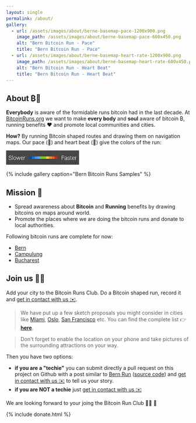 ```yaml
---
layout: single
permalink: /about/
gallery:
  - url: /assets/images/about/berne-basemap-pace-1200x900.png
    image_path: /assets/images/about/berne-basemap-pace-600x450.png
    alt: "Bern Bitcoin Run - Pace"
    title: "Bern Bitcoin Run - Pace"
  - url: /assets/images/about/berne-basemap-heart-rate-1200x900.png
    image_path: /assets/images/about/berne-basemap-heart-rate-600x450.png
    alt: "Bern Bitcoin Run - Heart Beat"
    title: "Bern Bitcoin Run - Heart Beat"    
---
```


## About ₿🏃

**Everybody** is aware of the formidable runs bitcoin had in the last decade. At [BitcoinRuns.org](https://www.bitcoinruns.org)
 we want to make **every body** and **soul** aware of bitcoin ₿, running benefits ❤️  and promote local communities and cities.  
 
 **How?** By running Bitcoin shaped routes and drawing them on navigation maps.
 Our pace (🏃) and heart beat (💓) give the colors of the run:
 
  <p>
    <a href="/assets/images/runs/intensity-scale.png">
      <img src="/assets/images/about/intensity-scale-200x39.png" alt="Intensity scale" class="align-center">
    </a>
  </p> 

{% include gallery caption="Bern Bitcoin Runs Samples" %}
 
## Mission 🎯

- Spread awareness about **Bitcoin** and **Running** benefits by drawing bitcoins on maps around world. 
- Promote the places where we are doing the bitcoin runs and donate to local authorities. 

Following bitcoin runs are complete for now:
- [Bern](/bern) 
- [Campulung](/campulung)
- [Bucharest](/bucharest)


## Join us 🏃💪

Add your city to the Bitcoin Runs Club. Do a Bitcoin shaped run, record it and [get in contact with us ✉️](mailto:bitcoinruns@protonmail.com). 
 
> We have put up a few sketch proposals you might consider in cities like [Miami](/miami/), [Oslo](/oslo/), [San Francisco](/san-francisco) etc.
> You can find the complete list 👉  &nbsp; **[here](/proposals)**. 
 
> Don't forget to enable the location on your phone and take pictures of the surrounding attractions on your way.
  
Then you have two options:
 - **if you are a "techie"** you can submit directly a pull request on this
 project on Github with a post similar to [Bern Run](/bern/) ([source code](https://github.com/BitcoinRuns/bitcoinrun.art/blob/main/_pages/berne.md))
  and [get in contact with us ✉️](mailto:ama@codepedia.org) to tell us your story.
 - **if you are NOT a techie** just [get in contact with us ✉️](mailto:bitcoinruns@protonmail.com)

We are looking forward to your joing the Bitcoin Run Club 🙏🏽 🙏

{% include donate.html %}